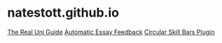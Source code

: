 # natestott.github.io

<a href="therealuniguide.co.uk">The Real Uni Guide</a>
<a href="natestott.co.uk">Automatic Essay Feedback</a>
<a href="natestott.github.io/circularSkillBars.html">Circular Skill Bars Plugin</a>
